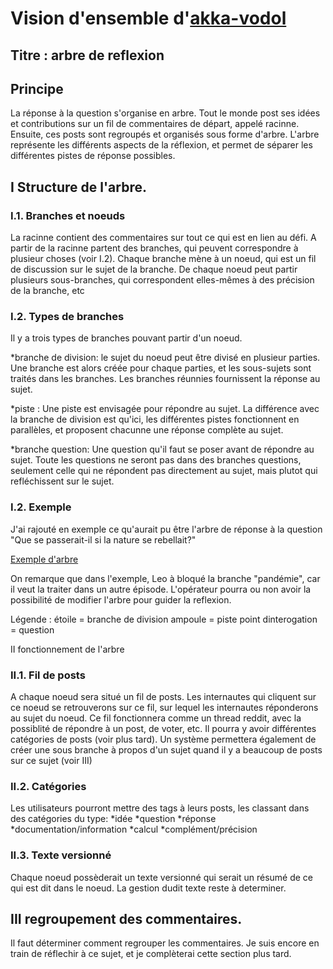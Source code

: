 Vision d'ensemble d'[akka-vodol](https://github.com/akka-vodol)
==
Titre : arbre de reflexion
-

Principe
-
La réponse à la question s'organise en arbre. Tout le monde post ses idées et contributions sur un fil de commentaires de départ, appelé racinne. Ensuite, ces posts sont regroupés et organisés sous forme d'arbre. L'arbre représente les différents aspects de la réflexion, et permet de séparer les différentes pistes de réponse possibles.

<a name="I"></a>
I Structure de l'arbre.
-

<a name="I.1"></a>
### I.1. Branches et noeuds

La racinne contient des commentaires sur tout ce qui est en lien au défi. A partir de la racinne partent des branches, qui peuvent correspondre à plusieur choses (voir I.2). Chaque branche mène à un noeud, qui est un fil de discussion sur le sujet de la branche. De chaque noeud peut partir plusieurs sous-branches, qui correspondent elles-mêmes à des précision de la branche, etc

<a name="I.2"></a>
### I.2. Types de branches

Il y a trois types de branches pouvant partir d'un noeud.

*branche de division:
le sujet du noeud peut être divisé en plusieur parties. Une branche est alors créée pour chaque parties, et les sous-sujets sont traités dans les branches. Les branches réunnies fournissent la réponse au sujet.

*piste :
Une piste est envisagée pour répondre au sujet. La différence avec la branche de division est qu'ici, les différentes pistes fonctionnent en parallèles, et proposent chacunne une réponse complète au sujet.

*branche question:
Une question qu'il faut se poser avant de répondre au sujet. Toute les questions ne seront pas dans des branches questions, seulement celle qui ne répondent pas directement au sujet, mais plutot qui refléchissent sur le sujet.

<a name="I.3"></a>
### I.2. Exemple

J'ai rajouté en exemple ce qu'aurait pu être l'arbre de réponse à la question "Que se passerait-il si la nature se rebellait?"

[Exemple d'arbre](http://postimg.org/image/6maw3uk0d/)

On remarque que dans l'exemple, Leo à bloqué la branche "pandémie", car il veut la traiter dans un autre épisode. L'opérateur pourra ou non avoir la possibilité de modifier l'arbre pour guider la reflexion.

Légende : 
étoile = branche de division
ampoule = piste
point dinterogation = question

<a name="II"></a>
II fonctionnement de l'arbre

<a name="II.1"></a>
### II.1. Fil de posts

A chaque noeud sera situé un fil de posts. Les internautes qui cliquent sur ce noeud se retrouverons sur ce fil, sur lequel les internautes réponderons au sujet du noeud. Ce fil fonctionnera comme un thread reddit, avec la possiblité de répondre à un post, de voter, etc. Il pourra y avoir différentes catégories de posts (voir plus tard). Un système permettera également de créer une sous branche à propos d'un sujet quand il y a beaucoup de posts sur ce sujet (voir III)

<a name="II.2"></a>
### II.2. Catégories

Les utilisateurs pourront mettre des tags à leurs posts, les classant dans des catégories du type:
*idée
*question
*réponse
*documentation/information
*calcul
*complément/précision

<a name="II.3"></a>
### II.3. Texte versionné

Chaque noeud possèderait un texte versionné qui serait un résumé de ce qui est dit dans le noeud. La gestion dudit texte reste à determiner.

<a name="III"></a>
III regroupement des commentaires.
-

Il faut déterminer comment regrouper les commentaires. Je suis encore en train de réflechir à ce sujet, et je complèterai cette section plus tard.
